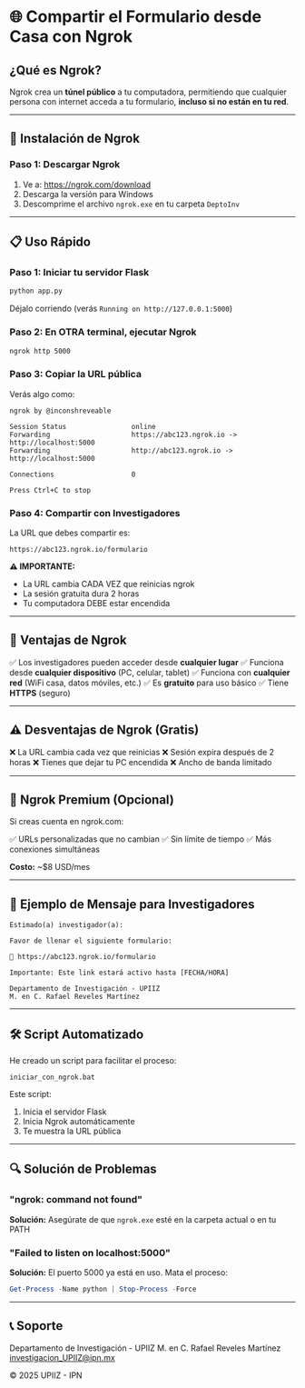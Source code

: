 # 🌐 Compartir el Formulario desde Casa con Ngrok

## ¿Qué es Ngrok?

Ngrok crea un **túnel público** a tu computadora, permitiendo que cualquier persona con internet acceda a tu formulario, **incluso si no están en tu red**.

---

## 🚀 Instalación de Ngrok

### Paso 1: Descargar Ngrok

1. Ve a: https://ngrok.com/download
2. Descarga la versión para Windows
3. Descomprime el archivo `ngrok.exe` en tu carpeta `DeptoInv`

---

## 📋 Uso Rápido

### Paso 1: Iniciar tu servidor Flask

```bash
python app.py
```

Déjalo corriendo (verás `Running on http://127.0.0.1:5000`)

### Paso 2: En OTRA terminal, ejecutar Ngrok

```bash
ngrok http 5000
```

### Paso 3: Copiar la URL pública

Verás algo como:

```
ngrok by @inconshreveable

Session Status                online
Forwarding                    https://abc123.ngrok.io -> http://localhost:5000
Forwarding                    http://abc123.ngrok.io -> http://localhost:5000

Connections                   0

Press Ctrl+C to stop
```

### Paso 4: Compartir con Investigadores

La URL que debes compartir es:

```
https://abc123.ngrok.io/formulario
```

**⚠️ IMPORTANTE:**
- La URL cambia CADA VEZ que reinicias ngrok
- La sesión gratuita dura 2 horas
- Tu computadora DEBE estar encendida

---

## 🎯 Ventajas de Ngrok

✅ Los investigadores pueden acceder desde **cualquier lugar**
✅ Funciona desde **cualquier dispositivo** (PC, celular, tablet)
✅ Funciona con **cualquier red** (WiFi casa, datos móviles, etc.)
✅ Es **gratuito** para uso básico
✅ Tiene **HTTPS** (seguro)

---

## ⚠️ Desventajas de Ngrok (Gratis)

❌ La URL cambia cada vez que reinicias
❌ Sesión expira después de 2 horas
❌ Tienes que dejar tu PC encendida
❌ Ancho de banda limitado

---

## 💎 Ngrok Premium (Opcional)

Si creas cuenta en ngrok.com:

✅ URLs personalizadas que no cambian
✅ Sin límite de tiempo
✅ Más conexiones simultáneas

**Costo:** ~$8 USD/mes

---

## 📱 Ejemplo de Mensaje para Investigadores

```
Estimado(a) investigador(a):

Favor de llenar el siguiente formulario:

🔗 https://abc123.ngrok.io/formulario

Importante: Este link estará activo hasta [FECHA/HORA]

Departamento de Investigación - UPIIZ
M. en C. Rafael Reveles Martínez
```

---

## 🛠️ Script Automatizado

He creado un script para facilitar el proceso:

```batch
iniciar_con_ngrok.bat
```

Este script:
1. Inicia el servidor Flask
2. Inicia Ngrok automáticamente
3. Te muestra la URL pública

---

## 🔍 Solución de Problemas

### "ngrok: command not found"

**Solución:** Asegúrate de que `ngrok.exe` esté en la carpeta actual o en tu PATH

### "Failed to listen on localhost:5000"

**Solución:** El puerto 5000 ya está en uso. Mata el proceso:

```powershell
Get-Process -Name python | Stop-Process -Force
```

---

## 📞 Soporte

Departamento de Investigación - UPIIZ
M. en C. Rafael Reveles Martínez
investigacion_UPIIZ@ipn.mx

© 2025 UPIIZ - IPN

